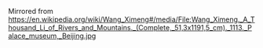 Mirrored from https://en.wikipedia.org/wiki/Wang_Ximeng#/media/File:Wang_Ximeng._A_Thousand_Li_of_Rivers_and_Mountains._(Complete,_51,3x1191,5_cm)._1113._Palace_museum,_Beijing.jpg


